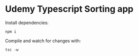 # Udemy Typescript Sorting app

Install dependencies:

```
npm i
```

Compile and watch for changes with:

```
tsc -w
```
